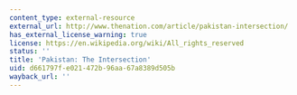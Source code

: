 ```yaml
---
content_type: external-resource
external_url: http://www.thenation.com/article/pakistan-intersection/
has_external_license_warning: true
license: https://en.wikipedia.org/wiki/All_rights_reserved
status: ''
title: 'Pakistan: The Intersection'
uid: d661797f-e021-472b-96aa-67a8389d505b
wayback_url: ''
---
```

